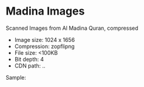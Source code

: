 # Madina Images
Scanned Images from Al Madina Quran, compressed 

- Image size: 1024 x 1656
- Compression: zopflipng
- File size: <100KB
- Bit depth: 4
- CDN path: ..

Sample:
